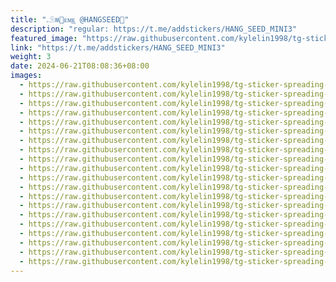 ```yaml
---
title: "𓄂ʍ⃗ᴇᴍ͢ᴇ @HANGSEED⬝"
description: "regular: https://t.me/addstickers/HANG_SEED_MINI3"
featured_image: "https://raw.githubusercontent.com/kylelin1998/tg-sticker-spreading-worldwide-images/main/img/69bdf61a-8970-4d59-aa6d-fe574b382539.jpg"
link: "https://t.me/addstickers/HANG_SEED_MINI3"
weight: 3
date: 2024-06-21T08:08:36+08:00
images:
  - https://raw.githubusercontent.com/kylelin1998/tg-sticker-spreading-worldwide-images/main/img/69bdf61a-8970-4d59-aa6d-fe574b382539.jpg
  - https://raw.githubusercontent.com/kylelin1998/tg-sticker-spreading-worldwide-images/main/img/419a7363-4215-4f0c-8a43-dd9b4f5b9e71.jpg
  - https://raw.githubusercontent.com/kylelin1998/tg-sticker-spreading-worldwide-images/main/img/0192a12a-a888-42cf-a527-a78dee56482b.jpg
  - https://raw.githubusercontent.com/kylelin1998/tg-sticker-spreading-worldwide-images/main/img/538ac6b6-bede-4b92-a094-ba822b1b7cab.jpg
  - https://raw.githubusercontent.com/kylelin1998/tg-sticker-spreading-worldwide-images/main/img/706c9f23-a61a-4c6f-b4c4-b79a8a0b96b2.jpg
  - https://raw.githubusercontent.com/kylelin1998/tg-sticker-spreading-worldwide-images/main/img/d4cf54a3-269d-4c3b-9492-28595361daa5.jpg
  - https://raw.githubusercontent.com/kylelin1998/tg-sticker-spreading-worldwide-images/main/img/6d3c383f-88ad-48ff-b894-5e668406da16.jpg
  - https://raw.githubusercontent.com/kylelin1998/tg-sticker-spreading-worldwide-images/main/img/14f972aa-1257-4682-995b-0f998dadc962.jpg
  - https://raw.githubusercontent.com/kylelin1998/tg-sticker-spreading-worldwide-images/main/img/c9042451-484f-4659-9e90-56f2e0ae4deb.jpg
  - https://raw.githubusercontent.com/kylelin1998/tg-sticker-spreading-worldwide-images/main/img/5ed9729b-3d18-4f86-afb2-e65f0ee326f5.jpg
  - https://raw.githubusercontent.com/kylelin1998/tg-sticker-spreading-worldwide-images/main/img/ec4a701c-f6ff-48f1-a99a-ed9aafb7431d.jpg
  - https://raw.githubusercontent.com/kylelin1998/tg-sticker-spreading-worldwide-images/main/img/bb48c200-2725-4dd0-b3fb-950926603146.jpg
  - https://raw.githubusercontent.com/kylelin1998/tg-sticker-spreading-worldwide-images/main/img/75791fec-f371-4d1e-8806-87a6ccfc14f8.jpg
  - https://raw.githubusercontent.com/kylelin1998/tg-sticker-spreading-worldwide-images/main/img/c5bcd8d3-4ec6-4b43-8f93-4f30bc522aad.jpg
  - https://raw.githubusercontent.com/kylelin1998/tg-sticker-spreading-worldwide-images/main/img/75aa8078-a6fa-4b06-ba8c-4d26245384fc.jpg
  - https://raw.githubusercontent.com/kylelin1998/tg-sticker-spreading-worldwide-images/main/img/2abe9fc6-f622-4fe2-a8e0-b3cfab2580d9.jpg
  - https://raw.githubusercontent.com/kylelin1998/tg-sticker-spreading-worldwide-images/main/img/99f1f24d-be0f-47d8-bbef-fca42af2ee5a.jpg
  - https://raw.githubusercontent.com/kylelin1998/tg-sticker-spreading-worldwide-images/main/img/5ee6a5fb-a12f-4c5a-a016-62f821d19f5e.jpg
  - https://raw.githubusercontent.com/kylelin1998/tg-sticker-spreading-worldwide-images/main/img/39a80309-e1c1-4872-a912-7b928c40a014.jpg
  - https://raw.githubusercontent.com/kylelin1998/tg-sticker-spreading-worldwide-images/main/img/63647d76-6087-499a-8e4c-3cdbfb75ac67.jpg
---
```

